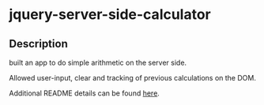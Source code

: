# jquery-server-side-calculator



## Description

built an app to do simple arithmetic on the server side.

Allowed user-input, clear and tracking of previous calculations on the DOM.

Additional README details can be found [here](https://github.com/PrimeAcademy/readme-template/blob/master/README.md).
